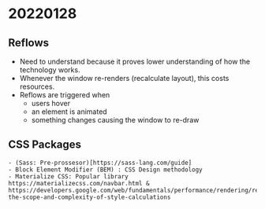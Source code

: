# 20220128

## Reflows
- Need to understand because it proves lower understanding of how the technology works.
- Whenever the window re-renders (recalculate layout), this costs resources.
- Reflows are triggered when
    - users hover 
    - an element is animated
    - something changes causing the window to re-draw

## CSS Packages
    - (Sass: Pre-prossesor)[https://sass-lang.com/guide]
    - Block Element Modifier (BEM) : CSS Design methodology
    - Materialize CSS: Popular library https://materializecss.com/navbar.html & https://developers.google.com/web/fundamentals/performance/rendering/reduce-the-scope-and-complexity-of-style-calculations